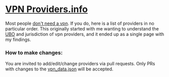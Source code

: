 # [VPN Providers.info](https://vpnproviders.info?utm_source=github)

Most people [don't need a vpn](https://www.youtube.com/watch?v=WVDQEoe6ZWY). If you do, here is a list of providers in no particular order. This originally started with me wanting to understand the [UBO](https://en.wikipedia.org/wiki/Beneficial_ownership) and jurisdiction of vpn providers, and it ended up as a single page with my findings.


### How to make changes:
You are invited to add/edit/change providers via pull requests. Only PRs with changes to the [vpn_data.json](https://github.com/PatrickSocha/vpnproviders.info/blob/master/website/vpn_data.json) will be accepted.